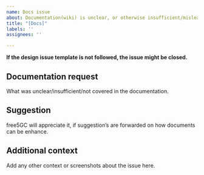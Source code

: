 ```yaml
---
name: Docs issue
about: Documentation(wiki) is unclear, or otherwise insufficient/misleading.
title: "[Docs]"
labels: ''
assignees: ''

---
```


**If the design issue template is not followed, the issue might be closed.**
<!-- Remove above warning line while reporting the issue -->

## Documentation request

What was unclear/insufficient/not covered in the documentation.

## Suggestion

free5GC will appreciate it, if suggestion’s are forwarded on how documents can be enhance.

## Additional context
Add any other context or screenshots about the issue here.
